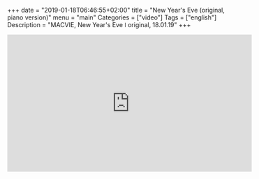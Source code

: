 +++
date = "2019-01-18T06:46:55+02:00"
title = "New Year's Eve (original, piano version)"
menu = "main"
Categories = ["video"]
Tags = ["english"]
Description = "MACVIE, New Year's Eve  ǀ  original, 18.01.19"
+++

<iframe width="560" height="315" src="https://www.youtube.com/embed/QYmF2UP29Eo" frameborder="0" allow="accelerometer; autoplay; encrypted-media; gyroscope; picture-in-picture" allowfullscreen></iframe>

